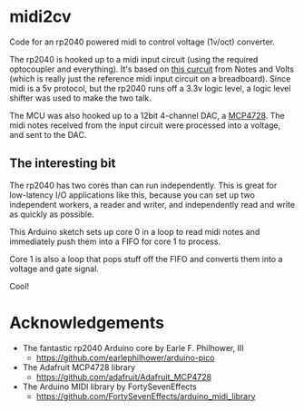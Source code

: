 # midi2cv
Code for an rp2040 powered midi to control voltage (1v/oct) converter.

The rp2040 is hooked up to a midi input circuit (using the required optocoupler and everything).
It's based on [this curcuit](https://www.notesandvolts.com/2015/02/midi-and-arduino-build-midi-input.html)
from Notes and Volts (which is really just the reference midi input circuit on a breadboard).
Since midi is a 5v protocol, but the rp2040 runs off a 3.3v logic level, a logic level shifter was used to make the two
talk.

The MCU was also hooked up to a 12bit 4-channel DAC, a [MCP4728](https://www.adafruit.com/product/4470).
The midi notes received from the input circuit were processed into a voltage, and sent to the DAC.

## The interesting bit
The rp2040 has two cores than can run independently. This is great for low-latency I/O applications like this, because
you can set up two independent workers, a reader and writer, and independently read and write as quickly as possible.

This Arduino sketch sets up core 0 in a loop to read midi notes and immediately push them into a FIFO for core 1 to process.

Core 1 is also a loop that pops stuff off the FIFO and converts them into a voltage and gate signal.

Cool!

# Acknowledgements
- The fantastic rp2040 Arduino core by Earle F. Philhower, III
    - https://github.com/earlephilhower/arduino-pico
- The Adafruit MCP4728 library
    - https://github.com/adafruit/Adafruit_MCP4728
- The  Arduino MIDI library by FortySevenEffects
    - https://github.com/FortySevenEffects/arduino_midi_library
